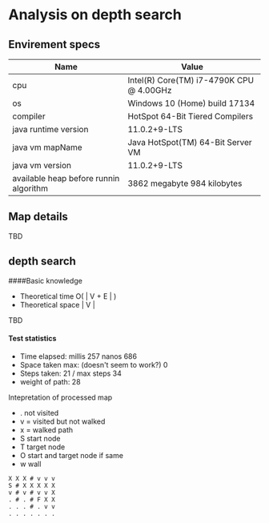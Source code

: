 # Analysis on depth search

## Envirement specs

| Name | Value |
|------|-------|
| cpu  | Intel(R) Core(TM) i7-4790K CPU @ 4.00GHz |
| os   | Windows 10 (Home) build 17134  |
| compiler | HotSpot 64-Bit Tiered Compilers |
| java runtime version | 11.0.2+9-LTS |
| java vm mapName | Java HotSpot(TM) 64-Bit Server VM |
| java vm version | 11.0.2+9-LTS |
| available heap before runnin algorithm | 3862 megabyte 984 kilobytes |


## Map details
TBD

## depth search

####Basic knowledge
* Theoretical time O( | V + E | )
* Theoretical space | V |
<p>
TBD
</p>

#### Test statistics
* Time elapsed:  millis 257 nanos 686
* Space taken max: (doesn't seem to work?) 0
* Steps taken: 21 / max steps 34
* weight of path: 28

Intepretation of processed map
* . not visited
* v = visited but not walked
* x = walked path
* S start node
* T target node
* O start and target node if same
* w wall 

```
X X X # v v v 
S # X X X X X 
v # v # v v X 
. # . # F X X 
. . . # . v v 
. . . . . . . 
```